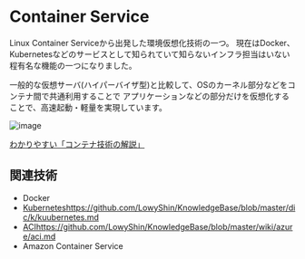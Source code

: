 # Container Service

Linux Container Serviceから出発した環境仮想化技術の一つ。
現在はDocker、Kubernetesなどのサービスとして知られていて知らないインフラ担当はいない程有名な機能の一つになりました。

一般的な仮想サーバ(ハイパーバイザ型)と比較して、OSのカーネル部分などをコンテナ間で共通利用することで
アプリケーションなどの部分だけを仮想化することで、高速起動・軽量を実現しています。

![image](https://github.com/LowyShin/KnowledgeBase/assets/20239203/6dd492f5-f995-4193-ac7b-6215c2f5f30b)

[わかりやすい「コンテナ技術の解説」](https://zenn.dev/esaka/articles/2d117655af1f03cf2444#%E3%82%B3%E3%83%B3%E3%83%86%E3%83%8A%E6%8A%80%E8%A1%93%E3%81%AE%E8%AA%95%E7%94%9F)

## 関連技術

- Docker
- [Kubernetes](https://github.com/LowyShin/KnowledgeBase/blob/master/dic/k/kuubernetes.md)https://github.com/LowyShin/KnowledgeBase/blob/master/dic/k/kuubernetes.md
- [ACI](https://github.com/LowyShin/KnowledgeBase/blob/master/wiki/azure/aci.md)https://github.com/LowyShin/KnowledgeBase/blob/master/wiki/azure/aci.md
- Amazon Container Service
